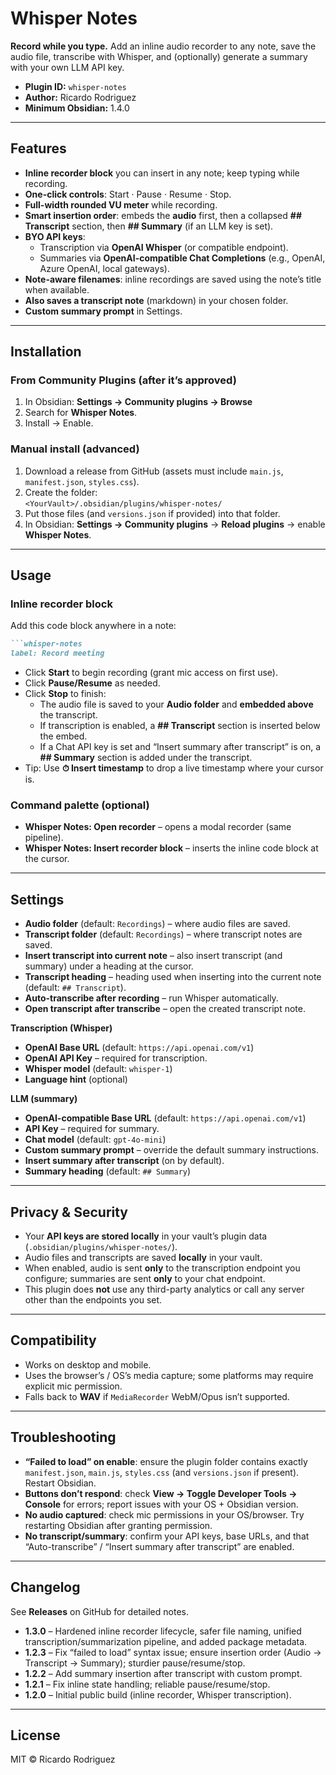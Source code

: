 # Whisper Notes

**Record while you type.** Add an inline audio recorder to any note, save the audio file, transcribe with Whisper, and (optionally) generate a summary with your own LLM API key.

- **Plugin ID:** `whisper-notes`
- **Author:** Ricardo Rodriguez
- **Minimum Obsidian:** 1.4.0

---

## Features

- **Inline recorder block** you can insert in any note; keep typing while recording.
- **One-click controls**: Start · Pause · Resume · Stop.
- **Full-width rounded VU meter** while recording.
- **Smart insertion order**: embeds the **audio** first, then a collapsed **## Transcript** section, then **## Summary** (if an LLM key is set).
- **BYO API keys**:
  - Transcription via **OpenAI Whisper** (or compatible endpoint).
  - Summaries via **OpenAI-compatible Chat Completions** (e.g., OpenAI, Azure OpenAI, local gateways).
- **Note-aware filenames**: inline recordings are saved using the note’s title when available.
- **Also saves a transcript note** (markdown) in your chosen folder.
- **Custom summary prompt** in Settings.

---

## Installation

### From Community Plugins (after it’s approved)
1. In Obsidian: **Settings → Community plugins → Browse**
2. Search for **Whisper Notes**.
3. Install → Enable.

### Manual install (advanced)
1. Download a release from GitHub (assets must include `main.js`, `manifest.json`, `styles.css`).
2. Create the folder:  
   `<YourVault>/.obsidian/plugins/whisper-notes/`
3. Put those files (and `versions.json` if provided) into that folder.
4. In Obsidian: **Settings → Community plugins** → **Reload plugins** → enable **Whisper Notes**.

---

## Usage

### Inline recorder block
Add this code block anywhere in a note:

````md
```whisper-notes
label: Record meeting
````

- Click **Start** to begin recording (grant mic access on first use).
- Click **Pause/Resume** as needed.
- Click **Stop** to finish:
  - The audio file is saved to your **Audio folder** and **embedded above** the transcript.
  - If transcription is enabled, a **## Transcript** section is inserted below the embed.
  - If a Chat API key is set and “Insert summary after transcript” is on, a **## Summary** section is added under the transcript.
- Tip: Use **⏱ Insert timestamp** to drop a live timestamp where your cursor is.

### Command palette (optional)
- **Whisper Notes: Open recorder** – opens a modal recorder (same pipeline).
- **Whisper Notes: Insert recorder block** – inserts the inline code block at the cursor.

---

## Settings

- **Audio folder** (default: `Recordings`) – where audio files are saved.
- **Transcript folder** (default: `Recordings`) – where transcript notes are saved.
- **Insert transcript into current note** – also insert transcript (and summary) under a heading at the cursor.
- **Transcript heading** – heading used when inserting into the current note (default: `## Transcript`).
- **Auto-transcribe after recording** – run Whisper automatically.
- **Open transcript after transcribe** – open the created transcript note.

**Transcription (Whisper)**
- **OpenAI Base URL** (default: `https://api.openai.com/v1`)
- **OpenAI API Key** – required for transcription.
- **Whisper model** (default: `whisper-1`)
- **Language hint** (optional)

**LLM (summary)**
- **OpenAI-compatible Base URL** (default: `https://api.openai.com/v1`)
- **API Key** – required for summary.
- **Chat model** (default: `gpt-4o-mini`)
- **Custom summary prompt** – override the default summary instructions.
- **Insert summary after transcript** (on by default).
- **Summary heading** (default: `## Summary`)

---

## Privacy & Security

- Your **API keys are stored locally** in your vault’s plugin data (`.obsidian/plugins/whisper-notes/`).
- Audio files and transcripts are saved **locally** in your vault.
- When enabled, audio is sent **only** to the transcription endpoint you configure; summaries are sent **only** to your chat endpoint.
- This plugin does **not** use any third-party analytics or call any server other than the endpoints you set.

---

## Compatibility

- Works on desktop and mobile.  
- Uses the browser’s / OS’s media capture; some platforms may require explicit mic permission.
- Falls back to **WAV** if `MediaRecorder` WebM/Opus isn’t supported.

---

## Troubleshooting

- **“Failed to load” on enable**: ensure the plugin folder contains exactly `manifest.json`, `main.js`, `styles.css` (and `versions.json` if present). Restart Obsidian.
- **Buttons don’t respond**: check **View → Toggle Developer Tools → Console** for errors; report issues with your OS + Obsidian version.
- **No audio captured**: check mic permissions in your OS/browser. Try restarting Obsidian after granting permission.
- **No transcript/summary**: confirm your API keys, base URLs, and that “Auto-transcribe” / “Insert summary after transcript” are enabled.

---

## Changelog

See **Releases** on GitHub for detailed notes.

- **1.3.0** – Hardened inline recorder lifecycle, safer file naming, unified transcription/summarization pipeline, and added package metadata.
- **1.2.3** – Fix “failed to load” syntax issue; ensure insertion order (Audio → Transcript → Summary); sturdier pause/resume/stop.
- **1.2.2** – Add summary insertion after transcript with custom prompt.
- **1.2.1** – Fix inline state handling; reliable pause/resume/stop.
- **1.2.0** – Initial public build (inline recorder, Whisper transcription).

---

## License

MIT © Ricardo Rodriguez
